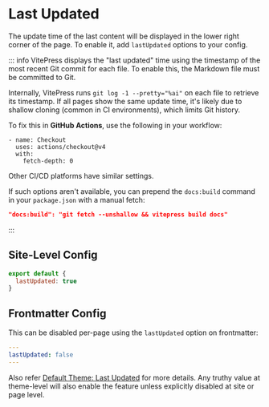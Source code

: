 # Last Updated

The update time of the last content will be displayed in the lower right corner of the page. To enable it, add `lastUpdated` options to your config.

::: info
VitePress displays the "last updated" time using the timestamp of the most recent Git commit for each file. To enable this, the Markdown file must be committed to Git.

Internally, VitePress runs `git log -1 --pretty="%ai"` on each file to retrieve its timestamp. If all pages show the same update time, it's likely due to shallow cloning (common in CI environments), which limits Git history.

To fix this in **GitHub Actions**, use the following in your workflow:

```yaml{4}
- name: Checkout
  uses: actions/checkout@v4
  with:
    fetch-depth: 0
```

Other CI/CD platforms have similar settings.

If such options aren't available, you can prepend the `docs:build` command in your `package.json` with a manual fetch:

```json
"docs:build": "git fetch --unshallow && vitepress build docs"
```
:::

## Site-Level Config

```js
export default {
  lastUpdated: true
}
```

## Frontmatter Config

This can be disabled per-page using the `lastUpdated` option on frontmatter:

```yaml
---
lastUpdated: false
---
```

Also refer [Default Theme: Last Updated](./default-theme-config#lastupdated) for more details. Any truthy value at theme-level will also enable the feature unless explicitly disabled at site or page level.
